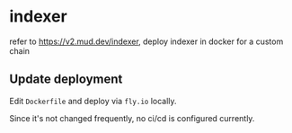 # indexer

refer to https://v2.mud.dev/indexer, deploy indexer in docker for a custom chain


## Update deployment

Edit `Dockerfile` and deploy via `fly.io` locally.

Since it's not changed frequently, no ci/cd is configured currently.